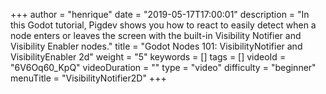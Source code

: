 +++
author = "henrique"
date = "2019-05-17T17:00:01"
description = "In this Godot tutorial, Pigdev shows you how to react to easily detect when a node enters or leaves the screen with the built-in Visibility Notifier and Visibility Enabler nodes."
title = "Godot Nodes 101: VisibilityNotifier and VisibilityEnabler 2d"
weight = "5"
keywords = []
tags = []
videoId = "6V6Oq60_KpQ"
videoDuration = ""
type = "video"
difficulty = "beginner"
menuTitle = "VisibilityNotifier2D"
+++
